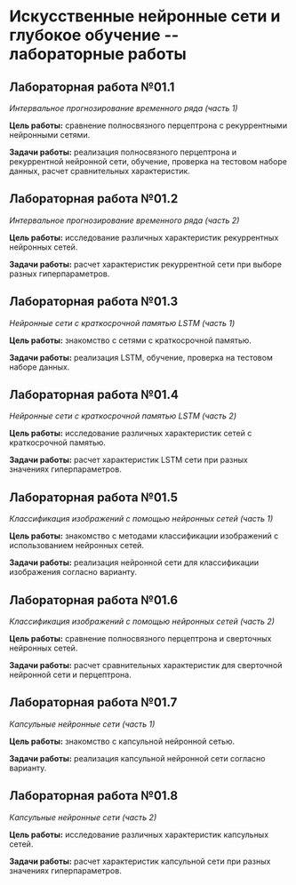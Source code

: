 # Искусственные нейронные сети и глубокое обучение -- лабораторные работы
## Лабораторная работа №01.1
*Интервальное прогнозирование временного ряда (часть 1)*

**Цель работы:** сравнение полносвязного перцептрона с рекуррентными нейронными сетями.

**Задачи работы:** реализация полносвязного перцептрона и рекуррентной нейронной сети, обучение, проверка на тестовом наборе данных, расчет сравнительных характеристик.

## Лабораторная работа №01.2
*Интервальное прогнозирование временного ряда (часть 2)*

**Цель работы:** исследование различных характеристик рекуррентных нейронных сетей.

**Задачи работы:** расчет характеристик рекуррентной сети при выборе разных гиперпараметров.

## Лабораторная работа №01.3
*Нейронные сети с краткосрочной памятью LSTM (часть 1)*

**Цель работы:** знакомство с сетями с краткосрочной памятью.

**Задачи работы:** реализация LSTM, обучение, проверка на тестовом наборе данных.

## Лабораторная работа №01.4
*Нейронные сети с краткосрочной памятью LSTM (часть 2)*

**Цель работы:** исследование различных характеристик сетей с краткосрочной памятью.

**Задачи работы:** расчет характеристик LSTM сети при разных значениях гиперпараметров.

## Лабораторная работа №01.5
*Классификация изображений с помощью нейронных сетей (часть 1)*

**Цель работы:** знакомство с методами классификации изображений с использованием нейронных сетей.

**Задачи работы:** реализация нейронной сети для классификации изображения согласно варианту.

## Лабораторная работа №01.6
*Классификация изображений с помощью нейронных сетей (часть 2)*

**Цель работы:** сравнение полносвязного перцептрона и сверточных нейронных сетей.

**Задачи работы:** расчет сравнительных характеристик для сверточной нейронной сети и перцептрона.

## Лабораторная работа №01.7
*Капсульные нейронные сети (часть 1)*

**Цель работы:** знакомство с капсульной нейронной сетью.

**Задачи работы:** реализация капсульной нейронной сети согласно варианту.

## Лабораторная работа №01.8
*Капсульные нейронные сети (часть 2)*

**Цель работы:** исследование различных характеристик капсульных сетей.

**Задачи работы:** расчет характеристик капсульной сети при разных значениях гиперпараметров.
